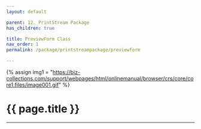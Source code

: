 ```yaml
---
layout: default

parent: 12. PrintStream Package
has_children: true

title: PreviewForm Class
nav_order: 1
permalink: /package/printstreampackage/previewform

---
```

{% assign img1 = "https://biz-collections.com/support/webpages/html/onlinemanual/browser/crs/core/core1.files/image001.gif" %}

# {{ page.title }}

---

